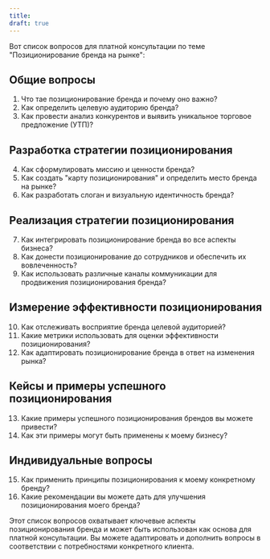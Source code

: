 ```yaml
---
title: 
draft: true
---
```

Вот список вопросов для платной консультации по теме "Позиционирование бренда на рынке":

## Общие вопросы
1. Что тае позиционирование бренда и почему оно важно?
2. Как определить целевую аудиторию бренда?
3. Как провести анализ конкурентов и выявить уникальное торговое предложение (УТП)?

## Разработка стратегии позиционирования
4. Как сформулировать миссию и ценности бренда?
5. Как создать "карту позиционирования" и определить место бренда на рынке?
6. Как разработать слоган и визуальную идентичность бренда?

## Реализация стратегии позиционирования
7. Как интегрировать позиционирование бренда во все аспекты бизнеса?
8. Как донести позиционирование до сотрудников и обеспечить их вовлеченность?
9. Как использовать различные каналы коммуникации для продвижения позиционирования бренда?

## Измерение эффективности позиционирования
10. Как отслеживать восприятие бренда целевой аудиторией?
11. Какие метрики использовать для оценки эффективности позиционирования?
12. Как адаптировать позиционирование бренда в ответ на изменения рынка?

## Кейсы и примеры успешного позиционирования
13. Какие примеры успешного позиционирования брендов вы можете привести?
14. Как эти примеры могут быть применены к моему бизнесу?

## Индивидуальные вопросы
15. Как применить принципы позиционирования к моему конкретному бренду?
16. Какие рекомендации вы можете дать для улучшения позиционирования моего бренда?

Этот список вопросов охватывает ключевые аспекты позиционирования бренда и может быть использован как основа для платной консультации. Вы можете адаптировать и дополнить вопросы в соответствии с потребностями конкретного клиента.